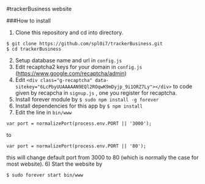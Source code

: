 #trackerBusiness website

###How to install

1) Clone this repository and cd into directory.

```$xslt
$ git clone https://github.com/spl0i7/trackerBusiness.git
$ cd trackerBusiness
```

2) Setup database name and url in `config.js`
3) Edit recaptcha2 keys for your domain in `config.js` (https://www.google.com/recaptcha/admin)
4) Edit 
`<div class="g-recaptcha" data-sitekey="6LcPbyUUAAAAAN9EQl2ROqwK9mDyjp_9i1ORZ7Ly"></div>` to code given by recapcha in `signup.js` , one you register for recaptcha.
5) Install forever module by
`
$ sudo npm install -g forever
`
6) Install dependencies for this app by 
  `$ npm install`
7) Edit the line in `bin/www` 

`var port = normalizePort(process.env.PORT || '3000');
`

to

`
var port = normalizePort(process.env.PORT || '80');
`

this will change default port from 3000 to 80 (which is normally the case for most website).
6) Start the website by

`
$ sudo forever start bin/www
`
